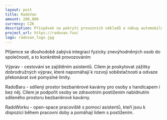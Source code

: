 ```yaml
---
layout: post
title: RadoVan
amount: 200,000
currency: CZK
description: Příspěvek na pokrytí provozních nákladů a nákup automobilu
project_url: https://radovan.fun/ 
logo: radovan_logo.jpg
---
```


Příjemce se dlouhodobě zabývá integrací fyzicky znevýhodněných osob do společnosti, a to konkrétně provozováním

Výprav - cestování se zajištěním asistentů. Cílem je poskytovat zážitky dobrodružných výprav, které napomáhají k rozvoji soběstačnosti a odvaze překonávat své pomyslné limity.

RadoBaru - sdílený prostor bezbariérové kavárny pro osoby s handicapem i bez něj. Cílem je podpořit osoby se zdravotním postižením nabídnutím sdíleného prostoru bezbariérové kavárny.

RadoWorku - open-space pracoviště s pomocí asistentů, kteří jsou k dispozici během pracovní doby a pomáhají lidem s postižením.
